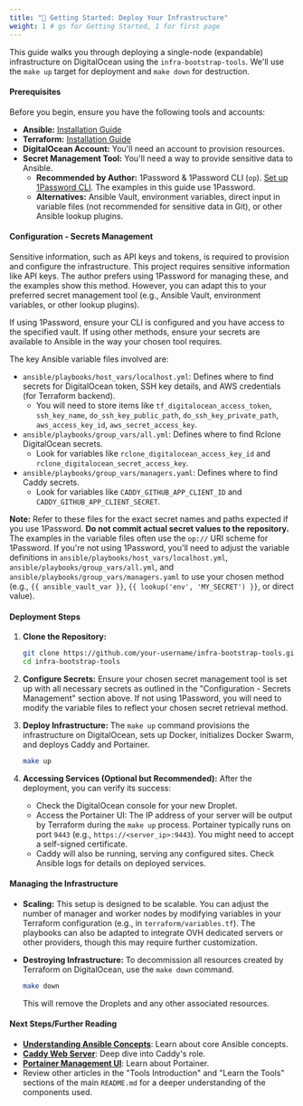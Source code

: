 ```yaml
---
title: "🚀 Getting Started: Deploy Your Infrastructure"
weight: 1 # gs for Getting Started, 1 for first page
---
```


This guide walks you through deploying a single-node (expandable) infrastructure on DigitalOcean using the `infra-bootstrap-tools`.
We'll use the `make up` target for deployment and `make down` for destruction.

#### Prerequisites

Before you begin, ensure you have the following tools and accounts:

*   **Ansible:** [Installation Guide](https://docs.ansible.com/ansible/latest/installation_guide/intro_installation.html)
*   **Terraform:** [Installation Guide](https://learn.hashicorp.com/tutorials/terraform/install-cli)
*   **DigitalOcean Account:** You'll need an account to provision resources.
*   **Secret Management Tool:** You'll need a way to provide sensitive data to Ansible.
    *   **Recommended by Author:** 1Password & 1Password CLI (`op`). [Set up 1Password CLI](https://developer.1password.com/docs/cli/get-started/). The examples in this guide use 1Password.
    *   **Alternatives:** Ansible Vault, environment variables, direct input in variable files (not recommended for sensitive data in Git), or other Ansible lookup plugins.

#### Configuration - Secrets Management

Sensitive information, such as API keys and tokens, is required to provision and configure the infrastructure. This project requires sensitive information like API keys. The author prefers using 1Password for managing these, and the examples show this method. However, you can adapt this to your preferred secret management tool (e.g., Ansible Vault, environment variables, or other lookup plugins).

If using 1Password, ensure your CLI is configured and you have access to the specified vault. If using other methods, ensure your secrets are available to Ansible in the way your chosen tool requires.

The key Ansible variable files involved are:

*   `ansible/playbooks/host_vars/localhost.yml`: Defines where to find secrets for DigitalOcean token, SSH key details, and AWS credentials (for Terraform backend).
    *   You will need to store items like `tf_digitalocean_access_token`, `ssh_key_name`, `do_ssh_key_public_path`, `do_ssh_key_private_path`, `aws_access_key_id`, `aws_secret_access_key`.
*   `ansible/playbooks/group_vars/all.yml`: Defines where to find Rclone DigitalOcean secrets.
    *   Look for variables like `rclone_digitalocean_access_key_id` and `rclone_digitalocean_secret_access_key`.
*   `ansible/playbooks/group_vars/managers.yaml`: Defines where to find Caddy secrets.
    *   Look for variables like `CADDY_GITHUB_APP_CLIENT_ID` and `CADDY_GITHUB_APP_CLIENT_SECRET`.

**Note:** Refer to these files for the exact secret names and paths expected if you use 1Password. **Do not commit actual secret values to the repository.** The examples in the variable files often use the `op://` URI scheme for 1Password. If you're not using 1Password, you'll need to adjust the variable definitions in `ansible/playbooks/host_vars/localhost.yml`, `ansible/playbooks/group_vars/all.yml`, and `ansible/playbooks/group_vars/managers.yaml` to use your chosen method (e.g., `{{ ansible_vault_var }}`, `{{ lookup('env', 'MY_SECRET') }}`, or direct value).

#### Deployment Steps

1.  **Clone the Repository:**
    ```bash
    git clone https://github.com/your-username/infra-bootstrap-tools.git # Replace with the actual repository URL
    cd infra-bootstrap-tools
    ```

2.  **Configure Secrets:**
    Ensure your chosen secret management tool is set up with all necessary secrets as outlined in the "Configuration - Secrets Management" section above. If not using 1Password, you will need to modify the variable files to reflect your chosen secret retrieval method.

3.  **Deploy Infrastructure:**
    The `make up` command provisions the infrastructure on DigitalOcean, sets up Docker, initializes Docker Swarm, and deploys Caddy and Portainer.
    ```bash
    make up
    ```

4.  **Accessing Services (Optional but Recommended):**
    After the deployment, you can verify its success:
    *   Check the DigitalOcean console for your new Droplet.
    *   Access the Portainer UI: The IP address of your server will be output by Terraform during the `make up` process. Portainer typically runs on port `9443` (e.g., `https://<server_ip>:9443`). You might need to accept a self-signed certificate.
    *   Caddy will also be running, serving any configured sites. Check Ansible logs for details on deployed services.

#### Managing the Infrastructure

*   **Scaling:**
    This setup is designed to be scalable. You can adjust the number of manager and worker nodes by modifying variables in your Terraform configuration (e.g., in `terraform/variables.tf`). The playbooks can also be adapted to integrate OVH dedicated servers or other providers, though this may require further customization.

*   **Destroying Infrastructure:**
    To decommission all resources created by Terraform on DigitalOcean, use the `make down` command.
    ```bash
    make down
    ```
    This will remove the Droplets and any other associated resources.

#### Next Steps/Further Reading

*   **[Understanding Ansible Concepts](./b1.ansible_concepts.md)**: Learn about core Ansible concepts.
*   **[Caddy Web Server](./a1.caddy.md)**: Deep dive into Caddy's role.
*   **[Portainer Management UI](./a2.portainer.md)**: Learn about Portainer.
*   Review other articles in the "Tools Introduction" and "Learn the Tools" sections of the main `README.md` for a deeper understanding of the components used.
